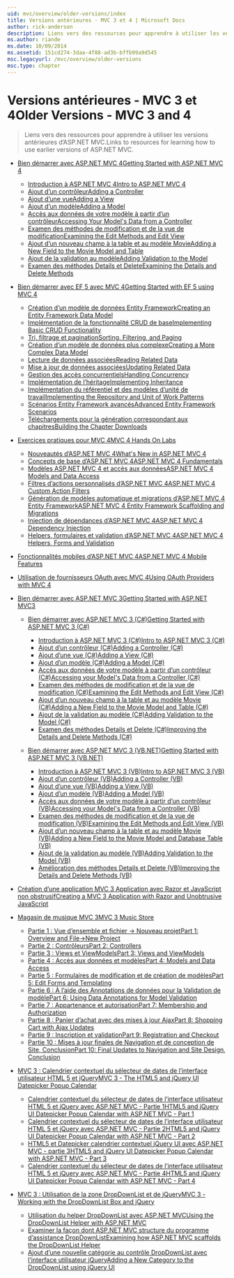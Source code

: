 ```yaml
---
uid: mvc/overview/older-versions/index
title: Versions antérieures - MVC 3 et 4 | Microsoft Docs
author: rick-anderson
description: Liens vers des ressources pour apprendre à utiliser les versions antérieures d’ASP.NET MVC.
ms.author: riande
ms.date: 10/09/2014
ms.assetid: 151cd274-3daa-4f88-ad3b-bffb99a9d545
msc.legacyurl: /mvc/overview/older-versions
msc.type: chapter
---
```

<a name="older-versions---mvc-3-and-4"></a><span data-ttu-id="a3d50-103">Versions antérieures - MVC 3 et 4</span><span class="sxs-lookup"><span data-stu-id="a3d50-103">Older Versions - MVC 3 and 4</span></span>
====================
> <span data-ttu-id="a3d50-104">Liens vers des ressources pour apprendre à utiliser les versions antérieures d’ASP.NET MVC.</span><span class="sxs-lookup"><span data-stu-id="a3d50-104">Links to resources for learning how to use earlier versions of ASP.NET MVC.</span></span>


- [<span data-ttu-id="a3d50-105">Bien démarrer avec ASP.NET MVC 4</span><span class="sxs-lookup"><span data-stu-id="a3d50-105">Getting Started with ASP.NET MVC 4</span></span>](getting-started-with-aspnet-mvc4/index.md)

    - [<span data-ttu-id="a3d50-106">Introduction à ASP.NET MVC 4</span><span class="sxs-lookup"><span data-stu-id="a3d50-106">Intro to ASP.NET MVC 4</span></span>](getting-started-with-aspnet-mvc4/intro-to-aspnet-mvc-4.md)
    - [<span data-ttu-id="a3d50-107">Ajout d’un contrôleur</span><span class="sxs-lookup"><span data-stu-id="a3d50-107">Adding a Controller</span></span>](getting-started-with-aspnet-mvc4/adding-a-controller.md)
    - [<span data-ttu-id="a3d50-108">Ajout d’une vue</span><span class="sxs-lookup"><span data-stu-id="a3d50-108">Adding a View</span></span>](getting-started-with-aspnet-mvc4/adding-a-view.md)
    - [<span data-ttu-id="a3d50-109">Ajout d’un modèle</span><span class="sxs-lookup"><span data-stu-id="a3d50-109">Adding a Model</span></span>](getting-started-with-aspnet-mvc4/adding-a-model.md)
    - [<span data-ttu-id="a3d50-110">Accès aux données de votre modèle à partir d’un contrôleur</span><span class="sxs-lookup"><span data-stu-id="a3d50-110">Accessing Your Model's Data from a Controller</span></span>](getting-started-with-aspnet-mvc4/accessing-your-models-data-from-a-controller.md)
    - [<span data-ttu-id="a3d50-111">Examen des méthodes de modification et de la vue de modification</span><span class="sxs-lookup"><span data-stu-id="a3d50-111">Examining the Edit Methods and Edit View</span></span>](getting-started-with-aspnet-mvc4/examining-the-edit-methods-and-edit-view.md)
    - [<span data-ttu-id="a3d50-112">Ajout d’un nouveau champ à la table et au modèle Movie</span><span class="sxs-lookup"><span data-stu-id="a3d50-112">Adding a New Field to the Movie Model and Table</span></span>](getting-started-with-aspnet-mvc4/adding-a-new-field-to-the-movie-model-and-table.md)
    - [<span data-ttu-id="a3d50-113">Ajout de la validation au modèle</span><span class="sxs-lookup"><span data-stu-id="a3d50-113">Adding Validation to the Model</span></span>](getting-started-with-aspnet-mvc4/adding-validation-to-the-model.md)
    - [<span data-ttu-id="a3d50-114">Examen des méthodes Details et Delete</span><span class="sxs-lookup"><span data-stu-id="a3d50-114">Examining the Details and Delete Methods</span></span>](getting-started-with-aspnet-mvc4/examining-the-details-and-delete-methods.md)
- [<span data-ttu-id="a3d50-115">Bien démarrer avec EF 5 avec MVC 4</span><span class="sxs-lookup"><span data-stu-id="a3d50-115">Getting Started with EF 5 using MVC 4</span></span>](getting-started-with-ef-5-using-mvc-4/index.md)

    - [<span data-ttu-id="a3d50-116">Création d’un modèle de données Entity Framework</span><span class="sxs-lookup"><span data-stu-id="a3d50-116">Creating an Entity Framework Data Model</span></span>](getting-started-with-ef-5-using-mvc-4/creating-an-entity-framework-data-model-for-an-asp-net-mvc-application.md)
    - [<span data-ttu-id="a3d50-117">Implémentation de la fonctionnalité CRUD de base</span><span class="sxs-lookup"><span data-stu-id="a3d50-117">Implementing Basic CRUD Functionality</span></span>](getting-started-with-ef-5-using-mvc-4/implementing-basic-crud-functionality-with-the-entity-framework-in-asp-net-mvc-application.md)
    - [<span data-ttu-id="a3d50-118">Tri, filtrage et pagination</span><span class="sxs-lookup"><span data-stu-id="a3d50-118">Sorting, Filtering, and Paging</span></span>](getting-started-with-ef-5-using-mvc-4/sorting-filtering-and-paging-with-the-entity-framework-in-an-asp-net-mvc-application.md)
    - [<span data-ttu-id="a3d50-119">Création d’un modèle de données plus complexe</span><span class="sxs-lookup"><span data-stu-id="a3d50-119">Creating a More Complex Data Model</span></span>](getting-started-with-ef-5-using-mvc-4/creating-a-more-complex-data-model-for-an-asp-net-mvc-application.md)
    - [<span data-ttu-id="a3d50-120">Lecture de données associées</span><span class="sxs-lookup"><span data-stu-id="a3d50-120">Reading Related Data</span></span>](getting-started-with-ef-5-using-mvc-4/reading-related-data-with-the-entity-framework-in-an-asp-net-mvc-application.md)
    - [<span data-ttu-id="a3d50-121">Mise à jour de données associées</span><span class="sxs-lookup"><span data-stu-id="a3d50-121">Updating Related Data</span></span>](getting-started-with-ef-5-using-mvc-4/updating-related-data-with-the-entity-framework-in-an-asp-net-mvc-application.md)
    - [<span data-ttu-id="a3d50-122">Gestion des accès concurrentiels</span><span class="sxs-lookup"><span data-stu-id="a3d50-122">Handling Concurrency</span></span>](getting-started-with-ef-5-using-mvc-4/handling-concurrency-with-the-entity-framework-in-an-asp-net-mvc-application.md)
    - [<span data-ttu-id="a3d50-123">Implémentation de l’héritage</span><span class="sxs-lookup"><span data-stu-id="a3d50-123">Implementing Inheritance</span></span>](getting-started-with-ef-5-using-mvc-4/implementing-inheritance-with-the-entity-framework-in-an-asp-net-mvc-application.md)
    - [<span data-ttu-id="a3d50-124">Implémentation du référentiel et des modèles d’unité de travail</span><span class="sxs-lookup"><span data-stu-id="a3d50-124">Implementing the Repository and Unit of Work Patterns</span></span>](getting-started-with-ef-5-using-mvc-4/implementing-the-repository-and-unit-of-work-patterns-in-an-asp-net-mvc-application.md)
    - [<span data-ttu-id="a3d50-125">Scénarios Entity Framework avancés</span><span class="sxs-lookup"><span data-stu-id="a3d50-125">Advanced Entity Framework Scenarios</span></span>](getting-started-with-ef-5-using-mvc-4/advanced-entity-framework-scenarios-for-an-mvc-web-application.md)
    - [<span data-ttu-id="a3d50-126">Téléchargements pour la génération correspondant aux chapitres</span><span class="sxs-lookup"><span data-stu-id="a3d50-126">Building the Chapter Downloads</span></span>](getting-started-with-ef-5-using-mvc-4/building-the-ef5-mvc4-chapter-downloads.md)
- [<span data-ttu-id="a3d50-127">Exercices pratiques pour MVC 4</span><span class="sxs-lookup"><span data-stu-id="a3d50-127">MVC 4 Hands On Labs</span></span>](hands-on-labs/index.md)

    - [<span data-ttu-id="a3d50-128">Nouveautés d’ASP.NET MVC 4</span><span class="sxs-lookup"><span data-stu-id="a3d50-128">What's New in ASP.NET MVC 4</span></span>](hands-on-labs/whats-new-in-aspnet-mvc-4.md)
    - [<span data-ttu-id="a3d50-129">Concepts de base d’ASP.NET MVC 4</span><span class="sxs-lookup"><span data-stu-id="a3d50-129">ASP.NET MVC 4 Fundamentals</span></span>](hands-on-labs/aspnet-mvc-4-fundamentals.md)
    - [<span data-ttu-id="a3d50-130">Modèles ASP.NET MVC 4 et accès aux données</span><span class="sxs-lookup"><span data-stu-id="a3d50-130">ASP.NET MVC 4 Models and Data Access</span></span>](hands-on-labs/aspnet-mvc-4-models-and-data-access.md)
    - [<span data-ttu-id="a3d50-131">Filtres d’actions personnalisés d’ASP.NET MVC 4</span><span class="sxs-lookup"><span data-stu-id="a3d50-131">ASP.NET MVC 4 Custom Action Filters</span></span>](hands-on-labs/aspnet-mvc-4-custom-action-filters.md)
    - [<span data-ttu-id="a3d50-132">Génération de modèles automatique et migrations d’ASP.NET MVC 4 Entity Framework</span><span class="sxs-lookup"><span data-stu-id="a3d50-132">ASP.NET MVC 4 Entity Framework Scaffolding and Migrations</span></span>](hands-on-labs/aspnet-mvc-4-entity-framework-scaffolding-and-migrations.md)
    - [<span data-ttu-id="a3d50-133">Injection de dépendances d’ASP.NET MVC 4</span><span class="sxs-lookup"><span data-stu-id="a3d50-133">ASP.NET MVC 4 Dependency Injection</span></span>](hands-on-labs/aspnet-mvc-4-dependency-injection.md)
    - [<span data-ttu-id="a3d50-134">Helpers, formulaires et validation d’ASP.NET MVC 4</span><span class="sxs-lookup"><span data-stu-id="a3d50-134">ASP.NET MVC 4 Helpers, Forms and Validation</span></span>](hands-on-labs/aspnet-mvc-4-helpers-forms-and-validation.md)
- [<span data-ttu-id="a3d50-135">Fonctionnalités mobiles d’ASP.NET MVC 4</span><span class="sxs-lookup"><span data-stu-id="a3d50-135">ASP.NET MVC 4 Mobile Features</span></span>](aspnet-mvc-4-mobile-features.md)
- [<span data-ttu-id="a3d50-136">Utilisation de fournisseurs OAuth avec MVC 4</span><span class="sxs-lookup"><span data-stu-id="a3d50-136">Using OAuth Providers with MVC 4</span></span>](using-oauth-providers-with-mvc.md)
- [<span data-ttu-id="a3d50-137">Bien démarrer avec ASP.NET MVC 3</span><span class="sxs-lookup"><span data-stu-id="a3d50-137">Getting Started with ASP.NET MVC3</span></span>](getting-started-with-aspnet-mvc3/index.md)

    - [<span data-ttu-id="a3d50-138">Bien démarrer avec ASP.NET MVC 3 (C#)</span><span class="sxs-lookup"><span data-stu-id="a3d50-138">Getting Started with ASP.NET MVC 3 (C#)</span></span>](getting-started-with-aspnet-mvc3/cs/index.md)

        - [<span data-ttu-id="a3d50-139">Introduction à ASP.NET MVC 3 (C#)</span><span class="sxs-lookup"><span data-stu-id="a3d50-139">Intro to ASP.NET MVC 3 (C#)</span></span>](getting-started-with-aspnet-mvc3/cs/intro-to-aspnet-mvc-3.md)
        - [<span data-ttu-id="a3d50-140">Ajout d’un contrôleur (C#)</span><span class="sxs-lookup"><span data-stu-id="a3d50-140">Adding a Controller (C#)</span></span>](getting-started-with-aspnet-mvc3/cs/adding-a-controller.md)
        - [<span data-ttu-id="a3d50-141">Ajout d’une vue (C#)</span><span class="sxs-lookup"><span data-stu-id="a3d50-141">Adding a View (C#)</span></span>](getting-started-with-aspnet-mvc3/cs/adding-a-view.md)
        - [<span data-ttu-id="a3d50-142">Ajout d’un modèle (C#)</span><span class="sxs-lookup"><span data-stu-id="a3d50-142">Adding a Model (C#)</span></span>](getting-started-with-aspnet-mvc3/cs/adding-a-model.md)
        - [<span data-ttu-id="a3d50-143">Accès aux données de votre modèle à partir d’un contrôleur (C#)</span><span class="sxs-lookup"><span data-stu-id="a3d50-143">Accessing your Model's Data from a Controller (C#)</span></span>](getting-started-with-aspnet-mvc3/cs/accessing-your-models-data-from-a-controller.md)
        - [<span data-ttu-id="a3d50-144">Examen des méthodes de modification et de la vue de modification (C#)</span><span class="sxs-lookup"><span data-stu-id="a3d50-144">Examining the Edit Methods and Edit View (C#)</span></span>](getting-started-with-aspnet-mvc3/cs/examining-the-edit-methods-and-edit-view.md)
        - [<span data-ttu-id="a3d50-145">Ajout d’un nouveau champ à la table et au modèle Movie (C#)</span><span class="sxs-lookup"><span data-stu-id="a3d50-145">Adding a New Field to the Movie Model and Table (C#)</span></span>](getting-started-with-aspnet-mvc3/cs/adding-a-new-field.md)
        - [<span data-ttu-id="a3d50-146">Ajout de la validation au modèle (C#)</span><span class="sxs-lookup"><span data-stu-id="a3d50-146">Adding Validation to the Model (C#)</span></span>](getting-started-with-aspnet-mvc3/cs/adding-validation-to-the-model.md)
        - [<span data-ttu-id="a3d50-147">Examen des méthodes Details et Delete (C#)</span><span class="sxs-lookup"><span data-stu-id="a3d50-147">Improving the Details and Delete Methods (C#)</span></span>](getting-started-with-aspnet-mvc3/cs/improving-the-details-and-delete-methods.md)
    - [<span data-ttu-id="a3d50-148">Bien démarrer avec ASP.NET MVC 3 (VB.NET)</span><span class="sxs-lookup"><span data-stu-id="a3d50-148">Getting Started with ASP.NET MVC 3 (VB.NET)</span></span>](getting-started-with-aspnet-mvc3/vb/index.md)

        - [<span data-ttu-id="a3d50-149">Introduction à ASP.NET MVC 3 (VB)</span><span class="sxs-lookup"><span data-stu-id="a3d50-149">Intro to ASP.NET MVC 3 (VB)</span></span>](getting-started-with-aspnet-mvc3/vb/intro-to-aspnet-mvc-3.md)
        - [<span data-ttu-id="a3d50-150">Ajout d’un contrôleur (VB)</span><span class="sxs-lookup"><span data-stu-id="a3d50-150">Adding a Controller (VB)</span></span>](getting-started-with-aspnet-mvc3/vb/adding-a-controller.md)
        - [<span data-ttu-id="a3d50-151">Ajout d’une vue (VB)</span><span class="sxs-lookup"><span data-stu-id="a3d50-151">Adding a View (VB)</span></span>](getting-started-with-aspnet-mvc3/vb/adding-a-view.md)
        - [<span data-ttu-id="a3d50-152">Ajout d’un modèle (VB)</span><span class="sxs-lookup"><span data-stu-id="a3d50-152">Adding a Model (VB)</span></span>](getting-started-with-aspnet-mvc3/vb/adding-a-model.md)
        - [<span data-ttu-id="a3d50-153">Accès aux données de votre modèle à partir d’un contrôleur (VB)</span><span class="sxs-lookup"><span data-stu-id="a3d50-153">Accessing your Model's Data from a Controller (VB)</span></span>](getting-started-with-aspnet-mvc3/vb/accessing-your-models-data-from-a-controller.md)
        - [<span data-ttu-id="a3d50-154">Examen des méthodes de modification et de la vue de modification (VB)</span><span class="sxs-lookup"><span data-stu-id="a3d50-154">Examining the Edit Methods and Edit View (VB)</span></span>](getting-started-with-aspnet-mvc3/vb/examining-the-edit-methods-and-edit-view.md)
        - [<span data-ttu-id="a3d50-155">Ajout d’un nouveau champ à la table et au modèle Movie (VB)</span><span class="sxs-lookup"><span data-stu-id="a3d50-155">Adding a New Field to the Movie Model and Database Table (VB)</span></span>](getting-started-with-aspnet-mvc3/vb/adding-a-new-field.md)
        - [<span data-ttu-id="a3d50-156">Ajout de la validation au modèle (VB)</span><span class="sxs-lookup"><span data-stu-id="a3d50-156">Adding Validation to the Model (VB)</span></span>](getting-started-with-aspnet-mvc3/vb/adding-validation-to-the-model.md)
        - [<span data-ttu-id="a3d50-157">Amélioration des méthodes Details et Delete (VB)</span><span class="sxs-lookup"><span data-stu-id="a3d50-157">Improving the Details and Delete Methods (VB)</span></span>](getting-started-with-aspnet-mvc3/vb/improving-the-details-and-delete-methods.md)
- [<span data-ttu-id="a3d50-158">Création d’une application MVC 3 Application avec Razor et JavaScript non obstrusif</span><span class="sxs-lookup"><span data-stu-id="a3d50-158">Creating a MVC 3 Application with Razor and Unobtrusive JavaScript</span></span>](creating-a-mvc-3-application-with-razor-and-unobtrusive-javascript.md)
- [<span data-ttu-id="a3d50-159">Magasin de musique MVC 3</span><span class="sxs-lookup"><span data-stu-id="a3d50-159">MVC 3 Music Store</span></span>](mvc-music-store/index.md)

    - [<span data-ttu-id="a3d50-160">Partie 1 : Vue d’ensemble et fichier -> Nouveau projet</span><span class="sxs-lookup"><span data-stu-id="a3d50-160">Part 1: Overview and File->New Project</span></span>](mvc-music-store/mvc-music-store-part-1.md)
    - [<span data-ttu-id="a3d50-161">Partie 2 : Contrôleurs</span><span class="sxs-lookup"><span data-stu-id="a3d50-161">Part 2: Controllers</span></span>](mvc-music-store/mvc-music-store-part-2.md)
    - [<span data-ttu-id="a3d50-162">Partie 3 : Views et ViewModels</span><span class="sxs-lookup"><span data-stu-id="a3d50-162">Part 3: Views and ViewModels</span></span>](mvc-music-store/mvc-music-store-part-3.md)
    - [<span data-ttu-id="a3d50-163">Partie 4 : Accès aux données et modèles</span><span class="sxs-lookup"><span data-stu-id="a3d50-163">Part 4: Models and Data Access</span></span>](mvc-music-store/mvc-music-store-part-4.md)
    - [<span data-ttu-id="a3d50-164">Partie 5 : Formulaires de modification et de création de modèles</span><span class="sxs-lookup"><span data-stu-id="a3d50-164">Part 5: Edit Forms and Templating</span></span>](mvc-music-store/mvc-music-store-part-5.md)
    - [<span data-ttu-id="a3d50-165">Partie 6 : À l’aide des Annotations de données pour la Validation de modèle</span><span class="sxs-lookup"><span data-stu-id="a3d50-165">Part 6: Using Data Annotations for Model Validation</span></span>](mvc-music-store/mvc-music-store-part-6.md)
    - [<span data-ttu-id="a3d50-166">Partie 7 : Appartenance et autorisation</span><span class="sxs-lookup"><span data-stu-id="a3d50-166">Part 7: Membership and Authorization</span></span>](mvc-music-store/mvc-music-store-part-7.md)
    - [<span data-ttu-id="a3d50-167">Partie 8 : Panier d’achat avec des mises à jour Ajax</span><span class="sxs-lookup"><span data-stu-id="a3d50-167">Part 8: Shopping Cart with Ajax Updates</span></span>](mvc-music-store/mvc-music-store-part-8.md)
    - [<span data-ttu-id="a3d50-168">Partie 9 : Inscription et validation</span><span class="sxs-lookup"><span data-stu-id="a3d50-168">Part 9: Registration and Checkout</span></span>](mvc-music-store/mvc-music-store-part-9.md)
    - [<span data-ttu-id="a3d50-169">Partie 10 : Mises à jour finales de Navigation et de conception de Site, Conclusion</span><span class="sxs-lookup"><span data-stu-id="a3d50-169">Part 10: Final Updates to Navigation and Site Design, Conclusion</span></span>](mvc-music-store/mvc-music-store-part-10.md)
- [<span data-ttu-id="a3d50-170">MVC 3 : Calendrier contextuel du sélecteur de dates de l’interface utilisateur HTML 5 et jQuery</span><span class="sxs-lookup"><span data-stu-id="a3d50-170">MVC 3 - The HTML5 and jQuery UI Datepicker Popup Calendar</span></span>](using-the-html5-and-jquery-ui-datepicker-popup-calendar-with-aspnet-mvc/index.md)

    - [<span data-ttu-id="a3d50-171">Calendrier contextuel du sélecteur de dates de l’interface utilisateur HTML 5 et jQuery avec ASP.NET MVC - Partie 1</span><span class="sxs-lookup"><span data-stu-id="a3d50-171">HTML5 and jQuery UI Datepicker Popup Calendar with ASP.NET MVC - Part 1</span></span>](using-the-html5-and-jquery-ui-datepicker-popup-calendar-with-aspnet-mvc/using-the-html5-and-jquery-ui-datepicker-popup-calendar-with-aspnet-mvc-part-1.md)
    - [<span data-ttu-id="a3d50-172">Calendrier contextuel du sélecteur de dates de l’interface utilisateur HTML 5 et jQuery avec ASP.NET MVC - Partie 2</span><span class="sxs-lookup"><span data-stu-id="a3d50-172">HTML5 and jQuery UI Datepicker Popup Calendar with ASP.NET MVC - Part 2</span></span>](using-the-html5-and-jquery-ui-datepicker-popup-calendar-with-aspnet-mvc/using-the-html5-and-jquery-ui-datepicker-popup-calendar-with-aspnet-mvc-part-2.md)
    - [<span data-ttu-id="a3d50-173">HTML5 et Datepicker calendrier contextuel jQuery UI avec ASP.NET MVC - partie 3</span><span class="sxs-lookup"><span data-stu-id="a3d50-173">HTML5 and jQuery UI Datepicker Popup Calendar with ASP.NET MVC - Part 3</span></span>](using-the-html5-and-jquery-ui-datepicker-popup-calendar-with-aspnet-mvc/using-the-html5-and-jquery-ui-datepicker-popup-calendar-with-aspnet-mvc-part-3.md)
    - [<span data-ttu-id="a3d50-174">Calendrier contextuel du sélecteur de dates de l’interface utilisateur HTML 5 et jQuery avec ASP.NET MVC - Partie 4</span><span class="sxs-lookup"><span data-stu-id="a3d50-174">HTML5 and jQuery UI Datepicker Popup Calendar with ASP.NET MVC - Part 4</span></span>](using-the-html5-and-jquery-ui-datepicker-popup-calendar-with-aspnet-mvc/using-the-html5-and-jquery-ui-datepicker-popup-calendar-with-aspnet-mvc-part-4.md)
- [<span data-ttu-id="a3d50-175">MVC 3 : Utilisation de la zone DropDownList et de jQuery</span><span class="sxs-lookup"><span data-stu-id="a3d50-175">MVC 3 - Working with the DropDownList Box and jQuery</span></span>](working-with-the-dropdownlist-box-and-jquery/index.md)

    - [<span data-ttu-id="a3d50-176">Utilisation du helper DropDownList avec ASP.NET MVC</span><span class="sxs-lookup"><span data-stu-id="a3d50-176">Using the DropDownList Helper with ASP.NET MVC</span></span>](working-with-the-dropdownlist-box-and-jquery/using-the-dropdownlist-helper-with-aspnet-mvc.md)
    - [<span data-ttu-id="a3d50-177">Examiner la façon dont ASP.NET MVC structure du programme d’assistance DropDownList</span><span class="sxs-lookup"><span data-stu-id="a3d50-177">Examining how ASP.NET MVC scaffolds the DropDownList Helper</span></span>](working-with-the-dropdownlist-box-and-jquery/examining-how-aspnet-mvc-scaffolds-the-dropdownlist-helper.md)
    - [<span data-ttu-id="a3d50-178">Ajout d’une nouvelle catégorie au contrôle DropDownList avec l’interface utilisateur jQuery</span><span class="sxs-lookup"><span data-stu-id="a3d50-178">Adding a New Category to the DropDownList using jQuery UI</span></span>](working-with-the-dropdownlist-box-and-jquery/adding-a-new-category-to-the-dropdownlist-using-jquery-ui.md)
